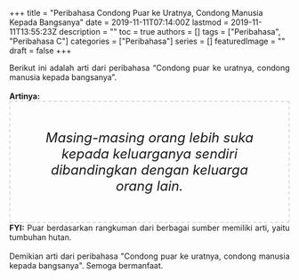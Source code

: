 +++
title = "Peribahasa Condong Puar ke Uratnya, Condong Manusia Kepada Bangsanya"
date = 2019-11-11T07:14:00Z
lastmod = 2019-11-11T13:55:23Z
description = ""
toc = true
authors = []
tags = ["Peribahasa", "Peribahasa C"]
categories = ["Peribahasa"]
series = []
featuredImage = ""
draft = false
+++

<div dir="ltr" style="text-align: left;" trbidi="on"><div style="text-align: justify;">Berikut ini adalah arti dari peribahasa “Condong puar ke uratnya, condong manusia kepada bangsanya”.</div><br /><div style="text-align: justify;"><b>Artinya:</b></div><div style="border: 2px dashed #ddd; font-size: 24px; height: auto; margin: 0 auto; padding: 50px; text-align: center; width: auto;"><i>Masing-masing orang lebih suka kepada keluarganya sendiri dibandingkan dengan keluarga orang lain.</i></div><div style="text-align: justify;"><b>FYI:</b> Puar berdasarkan rangkuman dari berbagai sumber memiliki arti, yaitu tumbuhan hutan.<br /><br /></div><div style="text-align: justify;">Demikian arti dari peribahasa "Condong puar ke uratnya, condong manusia kepada bangsanya". Semoga bermanfaat.</div></div>
